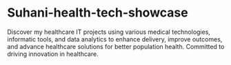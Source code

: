 # Suhani-health-tech-showcase
Discover my healthcare IT projects using various medical technologies, informatic tools, and data analytics to enhance delivery, improve outcomes, and advance healthcare solutions for better population health. Committed to driving innovation in healthcare.



